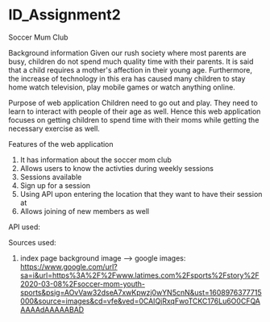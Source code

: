# ID_Assignment2
Soccer Mum Club

Background information
Given our rush society where most parents are busy, children do not spend much quality time with their parents. It is said that a child requires
a mother's affection in their young age. Furthermore, the increase
of technology in this era has caused many children to stay home watch television, play mobile games or watch anything online. 

Purpose of web application
Children need to go out and play. They need to learn to interact with people of their age as well. Hence this web application focuses on getting children to spend time with their moms while getting the necessary exercise as well.

Features of the web application
1. It has information about the soccer mom club
2. Allows users to know the activties during weekly sessions
3. Sessions available 
4. Sign up for a session
5. Using API upon entering the location that they want to have their session at 
6. Allows joining of new members as well

API used:



Sources used:
1. index page background image --> google images: https://www.google.com/url?sa=i&url=https%3A%2F%2Fwww.latimes.com%2Fsports%2Fstory%2F2020-03-08%2Fsoccer-mom-youth-sports&psig=AOvVaw32dseA7xwKpwzj0wYN5cnN&ust=1608976377715000&source=images&cd=vfe&ved=0CAIQjRxqFwoTCKC176Lu6O0CFQAAAAAdAAAAABAD